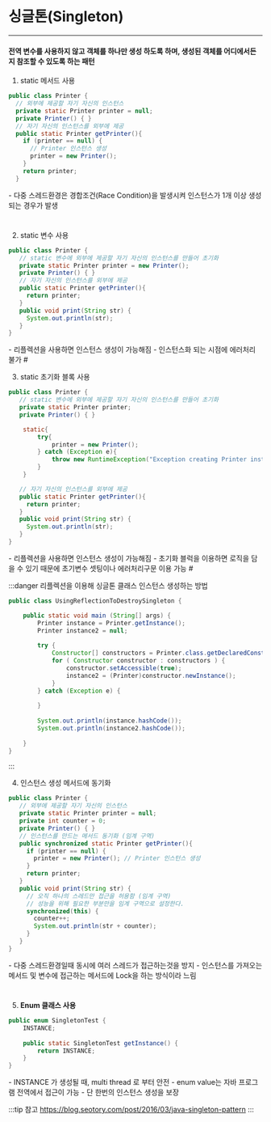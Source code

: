 # 싱글톤(Singleton)
---
#### 전역 변수를 사용하지 않고 객체를 하나만 생성 하도록 하며, 생성된 객체를 어디에서든지 참조할 수 있도록 하는 패턴


1. static 메서드 사용

``` java
public class Printer {
  // 외부에 제공할 자기 자신의 인스턴스
  private static Printer printer = null;
  private Printer() { }
  // 자기 자신의 인스턴스를 외부에 제공
  public static Printer getPrinter(){
    if (printer == null) {
      // Printer 인스턴스 생성
      printer = new Printer();
    }
    return printer;
  }
```

<Badge type="error" text="!!주의" /> 
- 다중 스레드환경은 경합조건(Race Condition)을 발생시켜 인스턴스가 1개 이상 생성되는 경우가 발생

#

2. static 변수 사용

``` java
public class Printer {
   // static 변수에 외부에 제공할 자기 자신의 인스턴스를 만들어 초기화
   private static Printer printer = new Printer();
   private Printer() { }
   // 자기 자신의 인스턴스를 외부에 제공
   public static Printer getPrinter(){
     return printer;
   }
   public void print(String str) {
     System.out.println(str);
   }
}
```
<Badge type="error" text="!!주의" /> 
- 리플렉션을 사용하면 인스턴스 생성이 가능해짐
- 인스턴스화 되는 시점에 에러처리 불가
#

3. static 초기화 블록 사용
``` java
public class Printer {
   // static 변수에 외부에 제공할 자기 자신의 인스턴스를 만들어 초기화
   private static Printer printer;
   private Printer() { }

    static{
        try{
            printer = new Printer();
        } catch (Exception e){
            throw new RuntimeException("Exception creating Printer instance.");
        }
    }

   // 자기 자신의 인스턴스를 외부에 제공
   public static Printer getPrinter(){
     return printer;
   }
   public void print(String str) {
     System.out.println(str);
   }
}
```
<Badge type="error" text="!!주의" /> 
- 리플렉션을 사용하면 인스턴스 생성이 가능해짐
- 초기화 블럭을 이용하면 로직을 담을 수 있기 때문에 초기변수 셋팅이나 에러처리구문 이용 가능
#

:::danger 리플렉션을 이용해 싱글톤 클래스 인스턴스 생성하는 방법
``` java
public class UsingReflectionToDestroySingleton {

    public static void main (String[] args) {
        Printer instance = Printer.getInstance();
        Printer instance2 = null;
        
        try {
            Constructor[] constructors = Printer.class.getDeclaredConstructors();
            for ( Constructor constructor : constructors ) {
                constructor.setAccessible(true);
                instance2 = (Printer)constructor.newInstance();
            }
        } catch (Exception e) {
            
        }
        
        System.out.println(instance.hashCode());
        System.out.println(instance2.hashCode());
        
    }
}
``` 
:::

4. 인스턴스 생성 메서드에 동기화

``` java
public class Printer {
   // 외부에 제공할 자기 자신의 인스턴스
   private static Printer printer = null;
   private int counter = 0;
   private Printer() { }
   // 인스턴스를 만드는 메서드 동기화 (임계 구역)
   public synchronized static Printer getPrinter(){
     if (printer == null) {
       printer = new Printer(); // Printer 인스턴스 생성
     }
     return printer;
   }
   public void print(String str) {
     // 오직 하나의 스레드만 접근을 허용함 (임계 구역)
     // 성능을 위해 필요한 부분만을 임계 구역으로 설정한다.
     synchronized(this) {
       counter++;
       System.out.println(str + counter);
     }
   }
}
```
<Badge type="error" text="!!주의" /> 
- 다중 스레드환경일때 동시에 여러 스레드가 접근하는것을 방지  
- 인스턴스를 가져오는 메서드 및 변수에 접근하는 메서드에 Lock을 하는 방식이라 느림

#

5. **Enum 클래스 사용**
``` java
public enum SingletonTest {
	INSTANCE;
  
	public static SingletonTest getInstance() {		
		return INSTANCE;
	}
}
```
<Badge text="!!권장" /> 
- INSTANCE 가 생성될 때, multi thread 로 부터 안전  
- enum value는 자바 프로그램 전역에서 접근이 가능  
- 단 한번의 인스턴스 생성을 보장


:::tip 참고
https://blog.seotory.com/post/2016/03/java-singleton-pattern
:::
